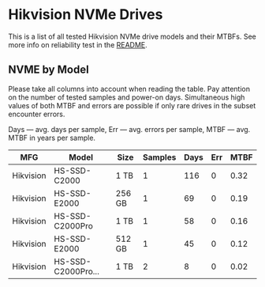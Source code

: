 Hikvision NVMe Drives
=====================

This is a list of all tested Hikvision NVMe drive models and their MTBFs. See more
info on reliability test in the [README](https://github.com/linuxhw/SMART).

NVME by Model
------------

Please take all columns into account when reading the table. Pay attention on the
number of tested samples and power-on days. Simultaneous high values of both MTBF
and errors are possible if only rare drives in the subset encounter errors.

Days — avg. days per sample,
Err  — avg. errors per sample,
MTBF — avg. MTBF in years per sample.

| MFG       | Model              | Size   | Samples | Days  | Err   | MTBF   |
|-----------|--------------------|--------|---------|-------|-------|--------|
| Hikvision | HS-SSD-C2000       | 1 TB   | 1       | 116   | 0     | 0.32   |
| Hikvision | HS-SSD-E2000       | 256 GB | 1       | 69    | 0     | 0.19   |
| Hikvision | HS-SSD-C2000Pro    | 1 TB   | 1       | 58    | 0     | 0.16   |
| Hikvision | HS-SSD-E2000       | 512 GB | 1       | 45    | 0     | 0.12   |
| Hikvision | HS-SSD-C2000Pro... | 1 TB   | 2       | 8     | 0     | 0.02   |
